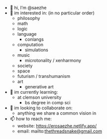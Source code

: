 - 👋 hi, I’m @saezhe
- 👀 im interested in: (in no particular order)
  - philosophy
  - math
  - logic
  - language
    - conlangs
  - computation
    - simulations
  - music
    - microtonality / xenharmony
  - society
  - space
  - futurism / transhumanism
  - art
    - generative art
- 🌱 im currently learning:
  - at clemson university
    - bs degree in comp sci
- 💞️ im looking to collaborate on:
  - anything we share a common vision in
- 📫 how to reach me:
  - website: https://erosaezhe.netlify.app/
  - email: mailto:thethreadsnake@gmail.com

<!---
saezhe/saezhe is a ✨ special ✨ repository because its `README.md` (this file) appears on your GitHub profile.
You can click the Preview link to take a look at your changes.
--->
